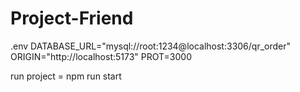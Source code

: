 # Project-Friend
.env 
DATABASE_URL="mysql://root:1234@localhost:3306/qr_order"
ORIGIN="http://localhost:5173"
PROT=3000


run project = npm run start